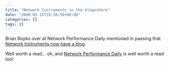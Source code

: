 ```yaml
---
title: "Network Instruments in the blogoshere"
date: "2008-05-15T10:38:50+00:00"
categories: []
tags: []
---
```


Brian Boyko over at Network Performance Daily mentioned in passing that <a href="http://www.networkinstruments.com/blog/">Network Instruments now have a blog</a>.

Well worth a read... oh, and <a href="http://www.networkperformancedaily.com/">Network Performance Daily</a> is well worth a read too!
